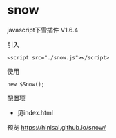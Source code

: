 # snow
javascript下雪插件 V1.6.4


引入
```
<script src="./snow.js"></script>
```

使用
```
new $Snow();
```

配置项
* 见index.html

预览
https://hinisal.github.io/snow/
